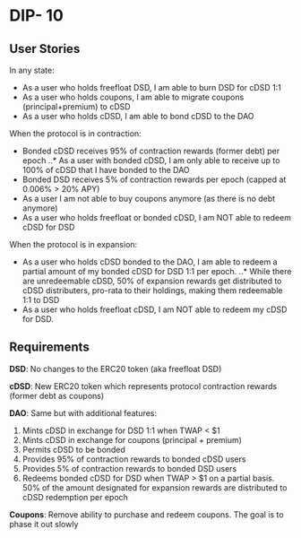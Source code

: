 # DIP- 10

## User Stories

In any state:

- As a user who holds freefloat DSD, I am able to burn DSD for cDSD 1:1
- As a user who holds coupons, I am able to migrate coupons (principal+premium) to cDSD
- As a user who holds cDSD, I am able to bond cDSD to the DAO

When the protocol is in contraction:

- Bonded cDSD receives 95% of contraction rewards (former debt) per epoch
  ..\* As a user with bonded cDSD, I am only able to receive up to 100% of cDSD that I have bonded to the DAO
- Bonded DSD receives 5% of contraction rewards per epoch (capped at 0.006% > 20% APY)
- As a user I am not able to buy coupons anymore (as there is no debt anymore)
- As a user who holds freefloat or bonded cDSD, I am NOT able to redeem cDSD for DSD

When the protocol is in expansion:

- As a user who holds cDSD bonded to the DAO, I am able to redeem a partial amount of my bonded cDSD for DSD 1:1 per epoch.
  ..\* While there are unredeemable cDSD, 50% of expansion rewards get distributed to cDSD distributers, pro-rata to their holdings, making them redeemable 1:1 to DSD
- As a user who holds freefloat cDSD, I am NOT able to redeem my cDSD for DSD.

## Requirements

**DSD**: No changes to the ERC20 token (aka freefloat DSD)

**cDSD**: New ERC20 token which represents protocol contraction rewards (former debt as coupons)

**DAO**: Same but with additional features:

1. Mints cDSD in exchange for DSD 1:1 when TWAP < $1
1. Mints cDSD in exchange for coupons (principal + premium)
1. Permits cDSD to be bonded
1. Provides 95% of contraction rewards to bonded cDSD users
1. Provides 5% of contraction rewards to bonded DSD users
1. Redeems bonded cDSD for DSD when TWAP > $1 on a partial basis. 50% of the amount designated for expansion rewards are distributed to cDSD redemption per epoch

**Coupons**: Remove ability to purchase and redeem coupons. The goal is to phase it out slowly
